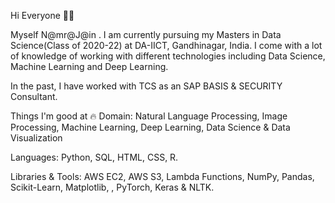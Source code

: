 Hi Everyone 👋🏻

Myself N@mr@J@in . I am currently pursuing my Masters in Data Science(Class of 2020-22) at DA-IICT, Gandhinagar, India. I come with a lot of knowledge of working with different technologies including  Data Science, Machine Learning and Deep Learning.

In the past, I have worked with TCS as an SAP BASIS & SECURITY Consultant.

Things I'm good at 🔥
Domain: Natural Language Processing, Image Processing, Machine Learning, Deep Learning, Data Science & Data Visualization

Languages: Python, SQL, HTML, CSS, R.

Libraries & Tools: AWS EC2, AWS S3, Lambda Functions, NumPy, Pandas, Scikit-Learn, Matplotlib, , PyTorch, Keras & NLTK.
